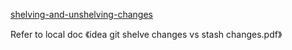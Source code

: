 [shelving-and-unshelving-changes](https://www.jetbrains.com/help/idea/shelving-and-unshelving-changes.html)

Refer to local doc 《idea git shelve changes vs stash changes.pdf》
